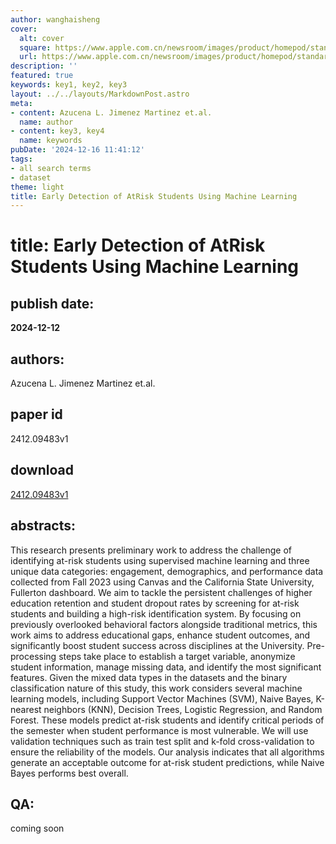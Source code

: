 ```yaml
---
author: wanghaisheng
cover:
  alt: cover
  square: https://www.apple.com.cn/newsroom/images/product/homepod/standard/Apple-HomePod-hero-230118_big.jpg.large_2x.jpg
  url: https://www.apple.com.cn/newsroom/images/product/homepod/standard/Apple-HomePod-hero-230118_big.jpg.large_2x.jpg
description: ''
featured: true
keywords: key1, key2, key3
layout: ../../layouts/MarkdownPost.astro
meta:
- content: Azucena L. Jimenez Martinez et.al.
  name: author
- content: key3, key4
  name: keywords
pubDate: '2024-12-16 11:41:12'
tags:
- all search terms
- dataset
theme: light
title: Early Detection of AtRisk Students Using Machine Learning
---
```


# title: Early Detection of AtRisk Students Using Machine Learning 
## publish date: 
**2024-12-12** 
## authors: 
  Azucena L. Jimenez Martinez et.al. 
## paper id
2412.09483v1
## download
[2412.09483v1](http://arxiv.org/abs/2412.09483v1)
## abstracts:
This research presents preliminary work to address the challenge of identifying at-risk students using supervised machine learning and three unique data categories: engagement, demographics, and performance data collected from Fall 2023 using Canvas and the California State University, Fullerton dashboard. We aim to tackle the persistent challenges of higher education retention and student dropout rates by screening for at-risk students and building a high-risk identification system. By focusing on previously overlooked behavioral factors alongside traditional metrics, this work aims to address educational gaps, enhance student outcomes, and significantly boost student success across disciplines at the University. Pre-processing steps take place to establish a target variable, anonymize student information, manage missing data, and identify the most significant features. Given the mixed data types in the datasets and the binary classification nature of this study, this work considers several machine learning models, including Support Vector Machines (SVM), Naive Bayes, K-nearest neighbors (KNN), Decision Trees, Logistic Regression, and Random Forest. These models predict at-risk students and identify critical periods of the semester when student performance is most vulnerable. We will use validation techniques such as train test split and k-fold cross-validation to ensure the reliability of the models. Our analysis indicates that all algorithms generate an acceptable outcome for at-risk student predictions, while Naive Bayes performs best overall.
## QA:
coming soon
